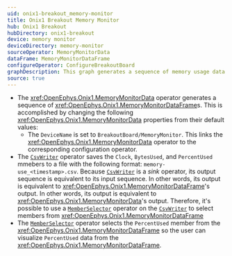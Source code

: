 ```yaml
---
uid: onix1-breakout_memory-monitor
title: Onix1 Breakout Memory Monitor
hub: Onix1 Breakout
hubDirectory: onix1-breakout
device: memory monitor
deviceDirectory: memory-monitor
sourceOperator: MemoryMonitorData
dataFrame: MemoryMonitorDataFrame
configureOperator: ConfigureBreakoutBoard
graphDescription: This graph generates a sequence of memory usage data frames, write to a csv file, and selects the <code>PercentUsed</code> member from that data frame for the user to visualize.
source: true
---
```


- The <xref:OpenEphys.Onix1.MemoryMonitorData> operator generates a sequence of <xref:OpenEphys.Onix1.MemoryMonitorDataFrame>s. This is accomplished by changing the following <xref:OpenEphys.Onix1.MemoryMonitorData> properties from their default values:
    - The `DeviceName` is set to `BreakoutBoard/MemoryMonitor`. This links the <xref:OpenEphys.Onix1.MemoryMonitorData> operator to the corresponding configuration operator. 
- The [`CsvWriter`](https://bonsai-rx.org/docs/api/Bonsai.IO.CsvWriter.html) operator saves the `Clock`, `BytesUsed`, and `PercentUsed` mmebers to a file with the following format: `memory-use_<timestamp>.csv`. Because [`CsvWriter`](https://bonsai-rx.org/docs/api/Bonsai.IO.CsvWriter.html) is a <em>sink</em> operator, its output sequence is equivalent to its input sequence. In other words, its output is equivalent to <xref:OpenEphys.Onix1.MemoryMonitorDataFrame>'s output. In other words, its output is equivalent to <xref:OpenEphys.Onix1.MemoryMonitorData>'s output. Therefore, it's possible to use a [`MemberSelector`](https://bonsai-rx.org/docs/api/Bonsai.Expressions.MemberSelectorBuilder.html) operator on the [`CsvWriter`](https://bonsai-rx.org/docs/api/Bonsai.IO.CsvWriter.html) to select members from <xref:OpenEphys.Onix1.MemoryMonitorDataFrame>
- The [`MemberSelector`](https://bonsai-rx.org/docs/api/Bonsai.Expressions.MemberSelectorBuilder.html) operator selects the `PercentUsed` member from the <xref:OpenEphys.Onix1.MemoryMonitorDataFrame> so the user can visualize `PercentUsed` data from the <xref:OpenEphys.Onix1.MemoryMonitorDataFrame>.
